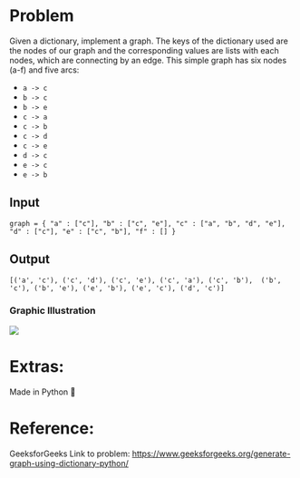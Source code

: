 
# Problem

Given a dictionary, implement a graph. The keys of the dictionary used are the nodes of our graph and the corresponding values are lists with each nodes, which are connecting by an edge. 
This simple graph has six nodes (a-f) and five arcs: 

- `a -> c `
- `b -> c `
- `b -> e `
- `c -> a `
- `c -> b `
- `c -> d `
- `c -> e `
- `d -> c `
- `e -> c `
- `e -> b `

## Input  
`graph = { "a" : ["c"],
          "b" : ["c", "e"],
          "c" : ["a", "b", "d", "e"],
          "d" : ["c"],
          "e" : ["c", "b"],
          "f" : []
        } `
        
## Output 

`[('a', 'c'), ('c', 'd'), ('c', 'e'), ('c', 'a'), ('c', 'b'), 
('b', 'c'), ('b', 'e'), ('e', 'b'), ('e', 'c'), ('d', 'c')]`

  ### Graphic Illustration 
  <img src=https://media.geeksforgeeks.org/wp-content/uploads/python1.jpg>

# Extras:


Made in Python 🐍


# Reference:

GeeksforGeeks 
Link to problem: https://www.geeksforgeeks.org/generate-graph-using-dictionary-python/
